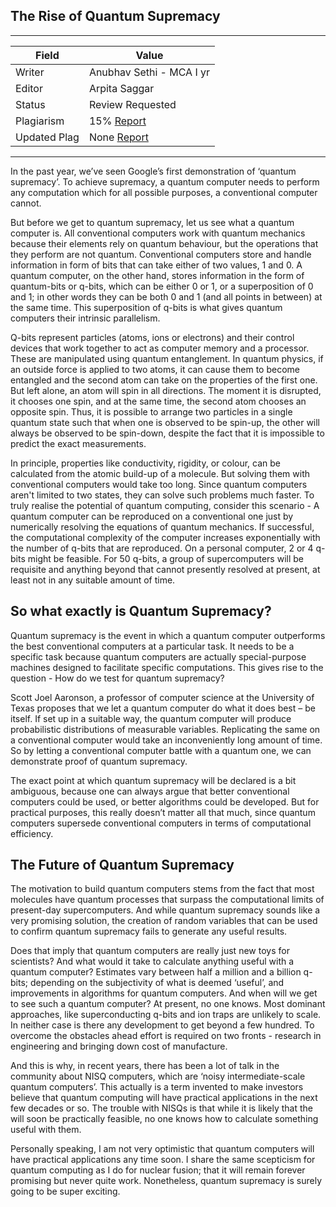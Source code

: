 ## The Rise of Quantum Supremacy

---
| Field | Value |
|----|----|
| Writer | Anubhav Sethi - MCA I yr|
| Editor | Arpita Saggar			   |
| Status | Review Requested    |
| Plagiarism| 15% [Report](./plag-reports/plag-rise-of-quantum-supremacy.pdf) | 
| Updated Plag | None [Report](./plag-reports/plag-v3-rise-of-quantum-supremacy.pdf)|

---
In the past year, we’ve seen Google’s first demonstration of ‘quantum supremacy’. To achieve supremacy, a quantum computer needs to perform any computation which for all possible purposes, a conventional computer cannot.

But before we get to quantum supremacy, let us see what a quantum computer is. All conventional computers work with quantum mechanics because their elements rely on quantum behaviour, but the operations that they perform are not quantum. Conventional computers store and handle information in form of bits that can take either of two values, 1 and 0. A quantum computer, on the other hand, stores information in the form of quantum-bits or q-bits, which can be either 0 or 1, or a superposition of 0 and 1; in other words they can be both 0 and 1 (and all points in between) at the same time. This superposition of q-bits is what gives quantum computers their intrinsic parallelism.

Q-bits represent particles (atoms, ions or electrons) and their control devices that work together to act as computer memory and a processor. These are manipulated using quantum entanglement. In quantum physics, if an outside force is applied to two atoms, it can cause them to become entangled and the second atom can take on the properties of the first one. But left alone, an atom will spin in all directions. The moment it is disrupted, it chooses one spin, and at the same time, the second atom chooses an opposite spin.  Thus, it is possible to arrange two particles in a single quantum state such that when one is observed to be spin-up, the other will always be observed to be spin-down, despite the fact that it is impossible to predict the exact measurements.

In principle, properties like conductivity, rigidity, or colour, can be calculated from the atomic build-up of a molecule. But solving them with conventional computers would take too long. Since quantum computers aren't limited to two states, they can solve such problems much faster.  To truly realise the potential of quantum computing, consider this scenario - A quantum computer can be reproduced on a conventional one just by numerically resolving the equations of quantum mechanics. If successful, the computational complexity of the computer increases exponentially with the number of q-bits that are reproduced. On a personal computer, 2 or 4 q-bits might be feasible. For 50 q-bits, a group of supercomputers will be requisite and anything beyond that cannot presently resolved at present, at least not in any suitable amount of time.

## So what exactly is Quantum Supremacy?

Quantum supremacy is the event in which a quantum computer outperforms the best conventional computers at a particular task. It needs to be a specific task because quantum computers are actually special-purpose machines designed to facilitate specific computations. This gives rise to the question - How do we test for quantum supremacy?

Scott Joel Aaronson, a professor of computer science at the University of Texas proposes that we let a quantum computer do what it does best – be itself. If set up in a suitable way, the quantum computer will produce probabilistic distributions of measurable variables. Replicating the same on a conventional computer would take an inconveniently long amount of time. So by letting a conventional computer battle with a quantum one, we can demonstrate proof of quantum supremacy.

The exact point at which quantum supremacy will be declared is a bit ambiguous, because one can always argue that better conventional computers could be used, or better algorithms could be developed. But for practical purposes, this really doesn’t matter all that much, since quantum computers supersede conventional computers in terms of computational efficiency.

## The Future of Quantum Supremacy

The motivation to build quantum computers stems from the fact that most molecules have quantum processes that surpass the computational limits of present-day supercomputers. And while quantum supremacy sounds like a very promising solution, the creation of random variables that can be used to confirm quantum supremacy fails to generate any useful results. 

Does that imply that quantum computers are really just new toys for scientists? And what would it take to calculate anything useful with a quantum computer? Estimates vary between half a million and a billion q-bits; depending on the subjectivity of what is deemed ‘useful’, and improvements in algorithms for quantum computers. And when will we get to see such a quantum computer? At present, no one knows. Most dominant approaches, like superconducting q-bits and ion traps are unlikely to scale. In neither case is there any development to get beyond a few hundred. To overcome the obstacles ahead effort is required on two fronts - research in engineering and bringing down cost of manufacture.

And this is why, in recent years, there has been a lot of talk in the community about NISQ computers, which are ‘noisy intermediate-scale quantum computers’. This actually is a term invented to make investors believe that quantum computing will have practical applications in the next few decades or so. The trouble with NISQs is that while it is likely that the will soon be practically feasible, no one knows how to calculate something useful with them.

Personally speaking, I am not very optimistic that quantum computers will have practical applications any time soon. I share the same scepticism for quantum computing as I do for nuclear fusion; that it will remain forever promising but never quite work. Nonetheless, quantum supremacy is surely going to be super exciting.
